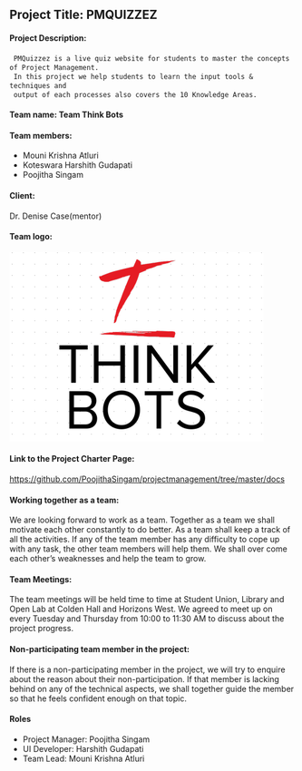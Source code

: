 ## Project Title: PMQUIZZEZ 

#### Project Description: 
     PMQuizzez is a live quiz website for students to master the concepts of Project Management. 
     In this project we help students to learn the input tools & techniques and 
     output of each processes also covers the 10 Knowledge Areas. 
     
#### Team name: Team Think Bots

#### Team members:

- Mouni Krishna Atluri
- Koteswara Harshith Gudapati
- Poojitha Singam

#### Client: 
Dr. Denise Case(mentor)
<br>
#### Team logo:
![](https://github.com/PoojithaSingam/projectmanagement/blob/master/docs/poo.PNG)

#### Link to the Project Charter Page:
https://github.com/PoojithaSingam/projectmanagement/tree/master/docs

#### Working together as a team:	
We are looking forward to work as a team. Together as a team we shall motivate each other constantly to do better. As a team shall keep a track of all the activities. If any of the team member has any difficulty to cope up with any task, the other team members will help them. We shall over come each other’s weaknesses and help the team to grow.

#### Team Meetings: 
The team meetings will be held time to time at Student Union, Library and Open Lab at Colden Hall and Horizons West. We agreed to meet up on every Tuesday and Thursday from 10:00 to 11:30 AM to discuss about the project progress. 

#### Non-participating team member in the project:
If there is a non-participating member in the project, we will try to enquire about the reason about their non-participation. If that member is lacking behind on any of the technical aspects, we shall together guide the member so that he feels confident enough on that topic. 


#### Roles
- Project Manager: Poojitha Singam
- UI Developer: Harshith Gudapati 
- Team Lead: Mouni Krishna Atluri



            
